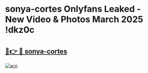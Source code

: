 # sonya-cortes Onlyfans Leaked - New Video & Photos March 2025 !dkz0c

# <h2><a href="https://8ko521.iuczelnia.edu.pl?title=sonya-cortes&ref=dkz0c">🔗👉 🔴 sonya-cortes</a></h2>

[![acn](https://github.com/user-attachments/assets/0f9c940e-d8b0-45ae-aac7-cd30a18b3e1c)](https://8ko521.iuczelnia.edu.pl?title=sonya-cortes&ref=dkz0c)

